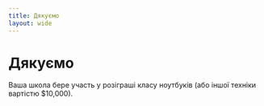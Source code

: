 ```yaml
---
title: Дякуємо
layout: wide
---
```


# Дякуємо

Ваша школа бере участь у розіграші класу ноутбуків (або іншої техніки вартістю $10,000).